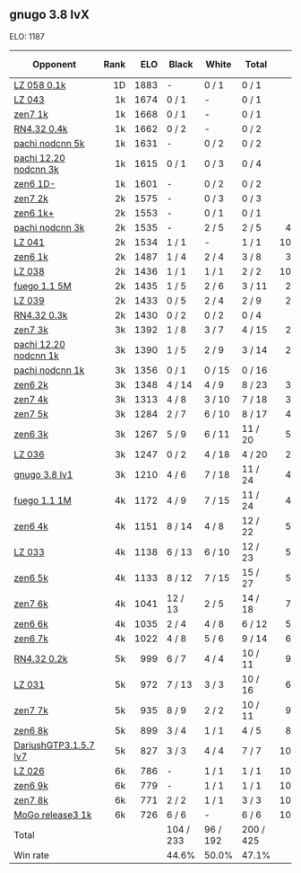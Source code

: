 ## gnugo 3.8 lvX ##

ELO: 1187

Opponent | Rank | ELO | Black | White | Total | Win rate
---------|-----:|----:|-------|-------|-------|-------:
[LZ 058 0.1k](LZ%20058%200.1k.md) | 1D | 1883 | - | 0 / 1 | 0 / 1 | 0.0%
[LZ 043](LZ%20043.md) | 1k | 1674 | 0 / 1 | - | 0 / 1 | 0.0%
[zen7 1k](zen7%201k.md) | 1k | 1668 | 0 / 1 | - | 0 / 1 | 0.0%
[RN4.32 0.4k](RN4.32%200.4k.md) | 1k | 1662 | 0 / 2 | - | 0 / 2 | 0.0%
[pachi nodcnn 5k](pachi%20nodcnn%205k.md) | 1k | 1631 | - | 0 / 2 | 0 / 2 | 0.0%
[pachi 12.20 nodcnn 3k](pachi%2012.20%20nodcnn%203k.md) | 1k | 1615 | 0 / 1 | 0 / 3 | 0 / 4 | 0.0%
[zen6 1D-](zen6%201D-.md) | 1k | 1601 | - | 0 / 2 | 0 / 2 | 0.0%
[zen7 2k](zen7%202k.md) | 2k | 1575 | - | 0 / 3 | 0 / 3 | 0.0%
[zen6 1k+](zen6%201k+.md) | 2k | 1553 | - | 0 / 1 | 0 / 1 | 0.0%
[pachi nodcnn 3k](pachi%20nodcnn%203k.md) | 2k | 1535 | - | 2 / 5 | 2 / 5 | 40.0%
[LZ 041](LZ%20041.md) | 2k | 1534 | 1 / 1 | - | 1 / 1 | 100.0%
[zen6 1k](zen6%201k.md) | 2k | 1487 | 1 / 4 | 2 / 4 | 3 / 8 | 37.5%
[LZ 038](LZ%20038.md) | 2k | 1436 | 1 / 1 | 1 / 1 | 2 / 2 | 100.0%
[fuego 1.1 5M](fuego%201.1%205M.md) | 2k | 1435 | 1 / 5 | 2 / 6 | 3 / 11 | 27.3%
[LZ 039](LZ%20039.md) | 2k | 1433 | 0 / 5 | 2 / 4 | 2 / 9 | 22.2%
[RN4.32 0.3k](RN4.32%200.3k.md) | 2k | 1430 | 0 / 2 | 0 / 2 | 0 / 4 | 0.0%
[zen7 3k](zen7%203k.md) | 3k | 1392 | 1 / 8 | 3 / 7 | 4 / 15 | 26.7%
[pachi 12.20 nodcnn 1k](pachi%2012.20%20nodcnn%201k.md) | 3k | 1390 | 1 / 5 | 2 / 9 | 3 / 14 | 21.4%
[pachi nodcnn 1k](pachi%20nodcnn%201k.md) | 3k | 1356 | 0 / 1 | 0 / 15 | 0 / 16 | 0.0%
[zen6 2k](zen6%202k.md) | 3k | 1348 | 4 / 14 | 4 / 9 | 8 / 23 | 34.8%
[zen7 4k](zen7%204k.md) | 3k | 1313 | 4 / 8 | 3 / 10 | 7 / 18 | 38.9%
[zen7 5k](zen7%205k.md) | 3k | 1284 | 2 / 7 | 6 / 10 | 8 / 17 | 47.1%
[zen6 3k](zen6%203k.md) | 3k | 1267 | 5 / 9 | 6 / 11 | 11 / 20 | 55.0%
[LZ 036](LZ%20036.md) | 3k | 1247 | 0 / 2 | 4 / 18 | 4 / 20 | 20.0%
[gnugo 3.8 lv1](gnugo%203.8%20lv1.md) | 3k | 1210 | 4 / 6 | 7 / 18 | 11 / 24 | 45.8%
[fuego 1.1 1M](fuego%201.1%201M.md) | 4k | 1172 | 4 / 9 | 7 / 15 | 11 / 24 | 45.8%
[zen6 4k](zen6%204k.md) | 4k | 1151 | 8 / 14 | 4 / 8 | 12 / 22 | 54.5%
[LZ 033](LZ%20033.md) | 4k | 1138 | 6 / 13 | 6 / 10 | 12 / 23 | 52.2%
[zen6 5k](zen6%205k.md) | 4k | 1133 | 8 / 12 | 7 / 15 | 15 / 27 | 55.6%
[zen7 6k](zen7%206k.md) | 4k | 1041 | 12 / 13 | 2 / 5 | 14 / 18 | 77.8%
[zen6 6k](zen6%206k.md) | 4k | 1035 | 2 / 4 | 4 / 8 | 6 / 12 | 50.0%
[zen6 7k](zen6%207k.md) | 4k | 1022 | 4 / 8 | 5 / 6 | 9 / 14 | 64.3%
[RN4.32 0.2k](RN4.32%200.2k.md) | 5k | 999 | 6 / 7 | 4 / 4 | 10 / 11 | 90.9%
[LZ 031](LZ%20031.md) | 5k | 972 | 7 / 13 | 3 / 3 | 10 / 16 | 62.5%
[zen7 7k](zen7%207k.md) | 5k | 935 | 8 / 9 | 2 / 2 | 10 / 11 | 90.9%
[zen6 8k](zen6%208k.md) | 5k | 899 | 3 / 4 | 1 / 1 | 4 / 5 | 80.0%
[DariushGTP3.1.5.7 lv7](DariushGTP3.1.5.7%20lv7.md) | 5k | 827 | 3 / 3 | 4 / 4 | 7 / 7 | 100.0%
[LZ 026](LZ%20026.md) | 6k | 786 | - | 1 / 1 | 1 / 1 | 100.0%
[zen6 9k](zen6%209k.md) | 6k | 779 | - | 1 / 1 | 1 / 1 | 100.0%
[zen7 8k](zen7%208k.md) | 6k | 771 | 2 / 2 | 1 / 1 | 3 / 3 | 100.0%
[MoGo release3 1k](MoGo%20release3%201k.md) | 6k | 726 | 6 / 6 | - | 6 / 6 | 100.0%
Total | | | 104 / 233 | 96 / 192 | 200 / 425 | 
Win rate| | | 44.6% | 50.0% | 47.1% | 
